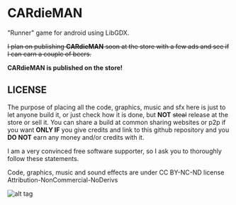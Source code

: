 CARdieMAN
=========

"Runner" game for android using LibGDX.


~~I plan on publishing **CARdieMAN** soon at the store with a few ads and see if I can earn
a couple of beers.~~

**CARdieMAN is published on the store!**

LICENSE
---

The purpose of placing all the code, graphics, music and sfx
here is just to let anyone build it, or just check how
it is done, but **NOT** ~~steal~~ release at the store or sell it. You can share a build at
common sharing websites or p2p if you want **ONLY IF** you give credits and link to this
github repository and you **DO NOT** earn any money and/or credits with it.

I am a very convinced free software supporter, so I ask you to thoroughly follow these statements.

Code, graphics, music and sound effects are under CC BY-NC-ND license
Attribution-NonCommercial-NoDerivs

![alt tag](http://i.creativecommons.org/l/by-nc-nd/3.0/88x31.png)

